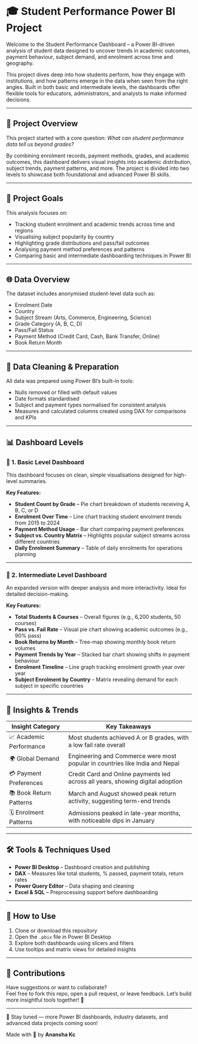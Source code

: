 # 🎓 Student Performance Power BI Project

Welcome to the Student Performance Dashboard – a Power BI-driven analysis of student data designed to uncover trends in academic outcomes, payment behaviour, subject demand, and enrolment across time and geography.

This project dives deep into how students perform, how they engage with institutions, and how patterns emerge in the data when seen from the right angles. Built in both basic and intermediate levels, the dashboards offer flexible tools for educators, administrators, and analysts to make informed decisions.

---

## 📌 Project Overview  
This project started with a core question: *What can student performance data tell us beyond grades?*

By combining enrolment records, payment methods, grades, and academic outcomes, this dashboard delivers visual insights into academic distribution, subject trends, payment patterns, and more. The project is divided into two levels to showcase both foundational and advanced Power BI skills.

---

## 🎯 Project Goals  
This analysis focuses on:  
- Tracking student enrolment and academic trends across time and regions  
- Visualising subject popularity by country  
- Highlighting grade distributions and pass/fail outcomes  
- Analysing payment method preferences and patterns  
- Comparing basic and intermediate dashboarding techniques in Power BI  

---

## 🌐 Data Overview  
The dataset includes anonymised student-level data such as:  
- Enrolment Date  
- Country  
- Subject Stream (Arts, Commerce, Engineering, Science)  
- Grade Category (A, B, C, D)  
- Pass/Fail Status  
- Payment Method (Credit Card, Cash, Bank Transfer, Online)  
- Book Return Month  

---

## 🧹 Data Cleaning & Preparation  
All data was prepared using Power BI’s built-in tools:  
- Nulls removed or filled with default values  
- Date formats standardised  
- Subject and payment types normalised for consistent analysis  
- Measures and calculated columns created using DAX for comparisons and KPIs  

---

## 📊 Dashboard Levels  

### 🔹 1. Basic Level Dashboard  

This dashboard focuses on clean, simple visualisations designed for high-level summaries.  

**Key Features:**  
- **Student Count by Grade** – Pie chart breakdown of students receiving A, B, C, or D  
- **Enrolment Over Time** – Line chart tracking student enrolment trends from 2015 to 2024  
- **Payment Method Usage** – Bar chart comparing payment preferences  
- **Subject vs. Country Matrix** – Highlights popular subject streams across different countries  
- **Daily Enrolment Summary** – Table of daily enrolments for operations planning  

---

### 🔹 2. Intermediate Level Dashboard  

An expanded version with deeper analysis and more interactivity. Ideal for detailed decision-making.  

**Key Features:**  
- **Total Students & Courses** – Overall figures (e.g., 6,200 students, 50 courses)  
- **Pass vs. Fail Rate** – Visual pie chart showing academic outcomes (e.g., 90% pass)  
- **Book Returns by Month** – Tree-map showing monthly book return volumes  
- **Payment Trends by Year** – Stacked bar chart showing shifts in payment behaviour  
- **Enrolment Timeline** – Line graph tracking enrolment growth year over year  
- **Subject Enrolment by Country** – Matrix revealing demand for each subject in specific countries  

---

## 📌 Insights & Trends  

| Insight Category       | Key Takeaways                                                                 |
|------------------------|-------------------------------------------------------------------------------|
| 📈 Academic Performance | Most students achieved A or B grades, with a low fail rate overall             |
| 🌍 Global Demand        | Engineering and Commerce were most popular in countries like India and Nepal  |
| 💳 Payment Preferences  | Credit Card and Online payments led across all years, showing digital adoption |
| 📚 Book Return Patterns | March and August showed peak return activity, suggesting term-end trends       |
| 🗓️ Enrolment Patterns   | Admissions peaked in late-year months, with noticeable dips in January         |

---

## 🛠 Tools & Techniques Used  
- **Power BI Desktop** – Dashboard creation and publishing  
- **DAX** – Measures like total students, % passed, payment totals, return rates  
- **Power Query Editor** – Data shaping and cleaning  
- **Excel & SQL** – Preprocessing support before dashboarding  

---

## 📘 How to Use  
1. Clone or download this repository  
2. Open the `.pbix` file in Power BI Desktop  
3. Explore both dashboards using slicers and filters  
4. Use tooltips and matrix views for detailed insights  

---

## 🤝 Contributions  
Have suggestions or want to collaborate?  
Feel free to fork this repo, open a pull request, or leave feedback. Let’s build more insightful tools together! 🚀  

---

🔹 Stay tuned — more Power BI dashboards, industry datasets, and advanced data projects coming soon!

Made with 💙 by **Anansha Kc**
